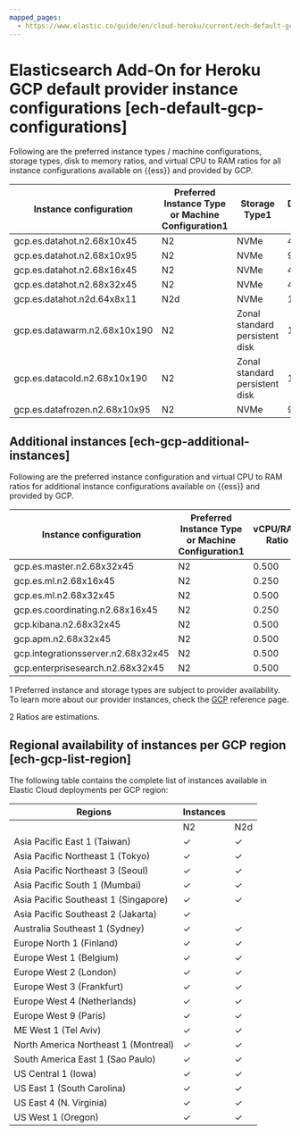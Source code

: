 ```yaml
---
mapped_pages:
  - https://www.elastic.co/guide/en/cloud-heroku/current/ech-default-gcp-configurations.html
---
```


# Elasticsearch Add-On for Heroku GCP default provider instance configurations [ech-default-gcp-configurations]

Following are the preferred instance types / machine configurations, storage types, disk to memory ratios, and virtual CPU to RAM ratios for all instance configurations available on {{ess}} and provided by GCP.

| Instance configuration | Preferred Instance Type or Machine Configuration1 | Storage Type1 | Disk:Memory Ratio2 | vCPU/RAM Ratio |
| --- | --- | --- | --- | --- |
| gcp.es.datahot.n2.68x10x45 | N2 | NVMe | 45:1 | 0.156 |
| gcp.es.datahot.n2.68x10x95 | N2 | NVMe | 95:1 | 0.156 |
| gcp.es.datahot.n2.68x16x45 | N2 | NVMe | 45:1 | 0.250 |
| gcp.es.datahot.n2.68x32x45 | N2 | NVMe | 45:1 | 0.500 |
| gcp.es.datahot.n2d.64x8x11 | N2d | NVMe | 11:1 | 0.133 |
| gcp.es.datawarm.n2.68x10x190 | N2 | Zonal standard persistent disk | 190:1 | 0.156 |
| gcp.es.datacold.n2.68x10x190 | N2 | Zonal standard persistent disk | 190:1 | 0.156 |
| gcp.es.datafrozen.n2.68x10x95 | N2 | NVMe | 95:1 | 0.156 |


## Additional instances [ech-gcp-additional-instances] 

Following are the preferred instance configuration and virtual CPU to RAM ratios for additional instance configurations available on {{ess}} and provided by GCP.

| Instance configuration | Preferred Instance Type or Machine Configuration1 | vCPU/RAM Ratio |
| --- | --- | --- |
| gcp.es.master.n2.68x32x45 | N2 | 0.500 |
| gcp.es.ml.n2.68x16x45 | N2 | 0.250 |
| gcp.es.ml.n2.68x32x45 | N2 | 0.500 |
| gcp.es.coordinating.n2.68x16x45 | N2 | 0.250 |
| gcp.kibana.n2.68x32x45 | N2 | 0.500 |
| gcp.apm.n2.68x32x45 | N2 | 0.500 |
| gcp.integrationsserver.n2.68x32x45 | N2 | 0.500 |
| gcp.enterprisesearch.n2.68x32x45 | N2 | 0.500 |

1 Preferred instance and storage types are subject to provider availability. To learn more about our provider instances, check the [GCP](https://cloud.google.com/compute/docs/machine-types) reference page.

2 Ratios are estimations.

## Regional availability of instances per GCP region [ech-gcp-list-region]

The following table contains the complete list of instances available in Elastic Cloud deployments per GCP region:

| Regions | Instances |  |
| --- | --- | --- |
|  | N2 | N2d |
| Asia Pacific East 1 (Taiwan) | ✓ | ✓ |
| Asia Pacific Northeast 1 (Tokyo) | ✓ | ✓ |
| Asia Pacific Northeast 3 (Seoul) | ✓ | ✓ |
| Asia Pacific South 1 (Mumbai) | ✓ | ✓ |
| Asia Pacific Southeast 1 (Singapore) | ✓ | ✓ |
| Asia Pacific Southeast 2 (Jakarta) | ✓ |  |
| Australia Southeast 1 (Sydney) | ✓ | ✓ |
| Europe North 1 (Finland) | ✓ | ✓ |
| Europe West 1 (Belgium) | ✓ | ✓ |
| Europe West 2 (London) | ✓ | ✓ |
| Europe West 3 (Frankfurt) | ✓ | ✓ |
| Europe West 4 (Netherlands) | ✓ | ✓ |
| Europe West 9 (Paris) | ✓ | ✓ |
| ME West 1 (Tel Aviv) | ✓ | ✓ |
| North America Northeast 1 (Montreal) | ✓ | ✓ |
| South America East 1 (Sao Paulo) | ✓ | ✓ |
| US Central 1 (Iowa) | ✓ | ✓ |
| US East 1 (South Carolina) | ✓ | ✓ |
| US East 4 (N. Virginia) | ✓ | ✓ |
| US West 1 (Oregon) | ✓ | ✓ |


